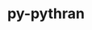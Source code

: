 ---
title: "py-pythran"
layout: cache
categories: [package, develop-2024-05-26]
meta: {"versions": ["0.15.0"], "compilers": ["apple-clang@=15.0.0", "gcc@=11.1.0", "gcc@=11.4.0", "gcc@=12.3.0", "gcc@=9.4.0", "oneapi@=2024.0.0"], "oss": ["ubuntu20.04", "ubuntu22.04", "ventura"], "platforms": ["darwin", "linux"], "targets": ["aarch64", "neoverse_v1", "neoverse_v2", "ppc64le", "x86_64_v3"], "stacks": ["data-vis-sdk", "e4s", "e4s-neoverse-v2", "e4s-neoverse_v1", "e4s-oneapi", "e4s-power", "ml-darwin-aarch64-mps", "ml-linux-x86_64-cpu", "ml-linux-x86_64-cuda", "root", "tutorial"], "num_specs": 21, "num_specs_by_stack": {"ml-darwin-aarch64-mps": 3, "root": 21, "e4s-power": 2, "data-vis-sdk": 1, "e4s-neoverse_v1": 2, "e4s-neoverse-v2": 2, "e4s": 3, "ml-linux-x86_64-cuda": 5, "ml-linux-x86_64-cpu": 5, "tutorial": 1, "e4s-oneapi": 2}}
spec_details: [{"hash": "z4nppgaqloenrpi54fw7xlmqqdozzjmq", "compiler": "apple-clang@=15.0.0", "versions": ["0.15.0"], "os": "ventura", "platform": "darwin", "target": "aarch64", "variants": ["build_system=python_pip"], "stacks": ["ml-darwin-aarch64-mps", "root"], "size": "-", "tarball": "https://binaries.spack.io/releases/develop-2024-05-26/build_cache/darwin-ventura-aarch64/apple-clang-15.0.0/py-pythran-0.15.0/darwin-ventura-aarch64-apple-clang-15.0.0-py-pythran-0.15.0-z4nppgaqloenrpi54fw7xlmqqdozzjmq.spack"}, {"hash": "2rdlz2kbb5ffvxnovypqldcvw4x2vwxi", "compiler": "apple-clang@=15.0.0", "versions": ["0.15.0"], "os": "ventura", "platform": "darwin", "target": "aarch64", "variants": ["build_system=python_pip"], "stacks": ["ml-darwin-aarch64-mps", "root"], "size": "-", "tarball": "https://binaries.spack.io/releases/develop-2024-05-26/build_cache/darwin-ventura-aarch64/apple-clang-15.0.0/py-pythran-0.15.0/darwin-ventura-aarch64-apple-clang-15.0.0-py-pythran-0.15.0-2rdlz2kbb5ffvxnovypqldcvw4x2vwxi.spack"}, {"hash": "qtenltc425ts6x4y2pc6uzxsw44tg7et", "compiler": "apple-clang@=15.0.0", "versions": ["0.15.0"], "os": "ventura", "platform": "darwin", "target": "aarch64", "variants": ["build_system=python_pip"], "stacks": ["ml-darwin-aarch64-mps", "root"], "size": "-", "tarball": "https://binaries.spack.io/releases/develop-2024-05-26/build_cache/darwin-ventura-aarch64/apple-clang-15.0.0/py-pythran-0.15.0/darwin-ventura-aarch64-apple-clang-15.0.0-py-pythran-0.15.0-qtenltc425ts6x4y2pc6uzxsw44tg7et.spack"}, {"hash": "s2tsbturwctmorhzydz7emb4lpv7diyr", "compiler": "gcc@=9.4.0", "versions": ["0.15.0"], "os": "ubuntu20.04", "platform": "linux", "target": "ppc64le", "variants": ["build_system=python_pip"], "stacks": ["e4s-power", "root"], "size": "-", "tarball": "https://binaries.spack.io/releases/develop-2024-05-26/build_cache/linux-ubuntu20.04-ppc64le/gcc-9.4.0/py-pythran-0.15.0/linux-ubuntu20.04-ppc64le-gcc-9.4.0-py-pythran-0.15.0-s2tsbturwctmorhzydz7emb4lpv7diyr.spack"}, {"hash": "jubp2l5ip3pxrlnyscazqr34yqsdddog", "compiler": "gcc@=9.4.0", "versions": ["0.15.0"], "os": "ubuntu20.04", "platform": "linux", "target": "ppc64le", "variants": ["build_system=python_pip"], "stacks": ["e4s-power", "root"], "size": "-", "tarball": "https://binaries.spack.io/releases/develop-2024-05-26/build_cache/linux-ubuntu20.04-ppc64le/gcc-9.4.0/py-pythran-0.15.0/linux-ubuntu20.04-ppc64le-gcc-9.4.0-py-pythran-0.15.0-jubp2l5ip3pxrlnyscazqr34yqsdddog.spack"}, {"hash": "rvvtzr4ocf64jaawiprrec2kq2efr46a", "compiler": "gcc@=11.1.0", "versions": ["0.15.0"], "os": "ubuntu20.04", "platform": "linux", "target": "x86_64_v3", "variants": ["build_system=python_pip"], "stacks": ["data-vis-sdk", "root"], "size": "-", "tarball": "https://binaries.spack.io/releases/develop-2024-05-26/build_cache/linux-ubuntu20.04-x86_64_v3/gcc-11.1.0/py-pythran-0.15.0/linux-ubuntu20.04-x86_64_v3-gcc-11.1.0-py-pythran-0.15.0-rvvtzr4ocf64jaawiprrec2kq2efr46a.spack"}, {"hash": "arzmtgkt56hyiyknjqzxzbghfzkdnbtd", "compiler": "gcc@=11.4.0", "versions": ["0.15.0"], "os": "ubuntu22.04", "platform": "linux", "target": "neoverse_v1", "variants": ["build_system=python_pip"], "stacks": ["e4s-neoverse_v1", "root"], "size": "-", "tarball": "https://binaries.spack.io/releases/develop-2024-05-26/build_cache/linux-ubuntu22.04-neoverse_v1/gcc-11.4.0/py-pythran-0.15.0/linux-ubuntu22.04-neoverse_v1-gcc-11.4.0-py-pythran-0.15.0-arzmtgkt56hyiyknjqzxzbghfzkdnbtd.spack"}, {"hash": "r6omwaiv6ailhjpmqmu7dk2qgl7nndck", "compiler": "gcc@=11.4.0", "versions": ["0.15.0"], "os": "ubuntu22.04", "platform": "linux", "target": "neoverse_v1", "variants": ["build_system=python_pip"], "stacks": ["e4s-neoverse_v1", "root"], "size": "-", "tarball": "https://binaries.spack.io/releases/develop-2024-05-26/build_cache/linux-ubuntu22.04-neoverse_v1/gcc-11.4.0/py-pythran-0.15.0/linux-ubuntu22.04-neoverse_v1-gcc-11.4.0-py-pythran-0.15.0-r6omwaiv6ailhjpmqmu7dk2qgl7nndck.spack"}, {"hash": "mysojjgwrng3ggk3jizwiviw7ny7vafz", "compiler": "gcc@=11.4.0", "versions": ["0.15.0"], "os": "ubuntu22.04", "platform": "linux", "target": "neoverse_v2", "variants": ["build_system=python_pip"], "stacks": ["e4s-neoverse-v2", "root"], "size": "-", "tarball": "https://binaries.spack.io/releases/develop-2024-05-26/build_cache/linux-ubuntu22.04-neoverse_v2/gcc-11.4.0/py-pythran-0.15.0/linux-ubuntu22.04-neoverse_v2-gcc-11.4.0-py-pythran-0.15.0-mysojjgwrng3ggk3jizwiviw7ny7vafz.spack"}, {"hash": "oaeymzq6ifo4y3vyzxg2457ei3l3qahq", "compiler": "gcc@=11.4.0", "versions": ["0.15.0"], "os": "ubuntu22.04", "platform": "linux", "target": "neoverse_v2", "variants": ["build_system=python_pip"], "stacks": ["e4s-neoverse-v2", "root"], "size": "-", "tarball": "https://binaries.spack.io/releases/develop-2024-05-26/build_cache/linux-ubuntu22.04-neoverse_v2/gcc-11.4.0/py-pythran-0.15.0/linux-ubuntu22.04-neoverse_v2-gcc-11.4.0-py-pythran-0.15.0-oaeymzq6ifo4y3vyzxg2457ei3l3qahq.spack"}, {"hash": "qez6g6ca7ghnyqpdbtnptqakeed32sxh", "compiler": "gcc@=11.4.0", "versions": ["0.15.0"], "os": "ubuntu22.04", "platform": "linux", "target": "x86_64_v3", "variants": ["build_system=python_pip"], "stacks": ["e4s", "root"], "size": "-", "tarball": "https://binaries.spack.io/releases/develop-2024-05-26/build_cache/linux-ubuntu22.04-x86_64_v3/gcc-11.4.0/py-pythran-0.15.0/linux-ubuntu22.04-x86_64_v3-gcc-11.4.0-py-pythran-0.15.0-qez6g6ca7ghnyqpdbtnptqakeed32sxh.spack"}, {"hash": "5vpiiomlqectlganyzlvb3fh3pzq5fjz", "compiler": "gcc@=11.4.0", "versions": ["0.15.0"], "os": "ubuntu22.04", "platform": "linux", "target": "x86_64_v3", "variants": ["build_system=python_pip"], "stacks": ["e4s", "root"], "size": "-", "tarball": "https://binaries.spack.io/releases/develop-2024-05-26/build_cache/linux-ubuntu22.04-x86_64_v3/gcc-11.4.0/py-pythran-0.15.0/linux-ubuntu22.04-x86_64_v3-gcc-11.4.0-py-pythran-0.15.0-5vpiiomlqectlganyzlvb3fh3pzq5fjz.spack"}, {"hash": "qipev33kncieww44qj2fe7zxg2tqp4gd", "compiler": "gcc@=11.4.0", "versions": ["0.15.0"], "os": "ubuntu22.04", "platform": "linux", "target": "x86_64_v3", "variants": ["build_system=python_pip"], "stacks": ["ml-linux-x86_64-cuda", "ml-linux-x86_64-cpu", "root"], "size": "-", "tarball": "https://binaries.spack.io/releases/develop-2024-05-26/build_cache/linux-ubuntu22.04-x86_64_v3/gcc-11.4.0/py-pythran-0.15.0/linux-ubuntu22.04-x86_64_v3-gcc-11.4.0-py-pythran-0.15.0-qipev33kncieww44qj2fe7zxg2tqp4gd.spack"}, {"hash": "wdtod2ove44xw6tzjkuacoeo27adyace", "compiler": "gcc@=11.4.0", "versions": ["0.15.0"], "os": "ubuntu22.04", "platform": "linux", "target": "x86_64_v3", "variants": ["build_system=python_pip"], "stacks": ["e4s", "root"], "size": "-", "tarball": "https://binaries.spack.io/releases/develop-2024-05-26/build_cache/linux-ubuntu22.04-x86_64_v3/gcc-11.4.0/py-pythran-0.15.0/linux-ubuntu22.04-x86_64_v3-gcc-11.4.0-py-pythran-0.15.0-wdtod2ove44xw6tzjkuacoeo27adyace.spack"}, {"hash": "j2r7cypjwrlfg3rhltbnfndwornkiujf", "compiler": "gcc@=11.4.0", "versions": ["0.15.0"], "os": "ubuntu22.04", "platform": "linux", "target": "x86_64_v3", "variants": ["build_system=python_pip"], "stacks": ["ml-linux-x86_64-cuda", "ml-linux-x86_64-cpu", "root"], "size": "-", "tarball": "https://binaries.spack.io/releases/develop-2024-05-26/build_cache/linux-ubuntu22.04-x86_64_v3/gcc-11.4.0/py-pythran-0.15.0/linux-ubuntu22.04-x86_64_v3-gcc-11.4.0-py-pythran-0.15.0-j2r7cypjwrlfg3rhltbnfndwornkiujf.spack"}, {"hash": "axipwt3clterc5yqeb4sjubjhhunvi5z", "compiler": "gcc@=11.4.0", "versions": ["0.15.0"], "os": "ubuntu22.04", "platform": "linux", "target": "x86_64_v3", "variants": ["build_system=python_pip"], "stacks": ["ml-linux-x86_64-cuda", "ml-linux-x86_64-cpu", "root"], "size": "-", "tarball": "https://binaries.spack.io/releases/develop-2024-05-26/build_cache/linux-ubuntu22.04-x86_64_v3/gcc-11.4.0/py-pythran-0.15.0/linux-ubuntu22.04-x86_64_v3-gcc-11.4.0-py-pythran-0.15.0-axipwt3clterc5yqeb4sjubjhhunvi5z.spack"}, {"hash": "e5z6jhcfxc3pcectnvsxxaso3bulitp2", "compiler": "gcc@=11.4.0", "versions": ["0.15.0"], "os": "ubuntu22.04", "platform": "linux", "target": "x86_64_v3", "variants": ["build_system=python_pip"], "stacks": ["ml-linux-x86_64-cuda", "ml-linux-x86_64-cpu", "root"], "size": "-", "tarball": "https://binaries.spack.io/releases/develop-2024-05-26/build_cache/linux-ubuntu22.04-x86_64_v3/gcc-11.4.0/py-pythran-0.15.0/linux-ubuntu22.04-x86_64_v3-gcc-11.4.0-py-pythran-0.15.0-e5z6jhcfxc3pcectnvsxxaso3bulitp2.spack"}, {"hash": "d475qm2ci3iealf7mx7toufkhxj2kd32", "compiler": "gcc@=11.4.0", "versions": ["0.15.0"], "os": "ubuntu22.04", "platform": "linux", "target": "x86_64_v3", "variants": ["build_system=python_pip"], "stacks": ["ml-linux-x86_64-cuda", "ml-linux-x86_64-cpu", "root"], "size": "-", "tarball": "https://binaries.spack.io/releases/develop-2024-05-26/build_cache/linux-ubuntu22.04-x86_64_v3/gcc-11.4.0/py-pythran-0.15.0/linux-ubuntu22.04-x86_64_v3-gcc-11.4.0-py-pythran-0.15.0-d475qm2ci3iealf7mx7toufkhxj2kd32.spack"}, {"hash": "f66enag35pmj6jdg5m4tv5stdlrtbjdc", "compiler": "gcc@=12.3.0", "versions": ["0.15.0"], "os": "ubuntu22.04", "platform": "linux", "target": "x86_64_v3", "variants": ["build_system=python_pip"], "stacks": ["tutorial", "root"], "size": "-", "tarball": "https://binaries.spack.io/releases/develop-2024-05-26/build_cache/linux-ubuntu22.04-x86_64_v3/gcc-12.3.0/py-pythran-0.15.0/linux-ubuntu22.04-x86_64_v3-gcc-12.3.0-py-pythran-0.15.0-f66enag35pmj6jdg5m4tv5stdlrtbjdc.spack"}, {"hash": "kp4kwqb5qod3poo35m2oavylhayq2fyp", "compiler": "oneapi@=2024.0.0", "versions": ["0.15.0"], "os": "ubuntu22.04", "platform": "linux", "target": "x86_64_v3", "variants": ["build_system=python_pip"], "stacks": ["e4s-oneapi", "root"], "size": "-", "tarball": "https://binaries.spack.io/releases/develop-2024-05-26/build_cache/linux-ubuntu22.04-x86_64_v3/oneapi-2024.0.0/py-pythran-0.15.0/linux-ubuntu22.04-x86_64_v3-oneapi-2024.0.0-py-pythran-0.15.0-kp4kwqb5qod3poo35m2oavylhayq2fyp.spack"}, {"hash": "gjyw26jbpm6qzwb75uj6jeeiyflci4lb", "compiler": "oneapi@=2024.0.0", "versions": ["0.15.0"], "os": "ubuntu22.04", "platform": "linux", "target": "x86_64_v3", "variants": ["build_system=python_pip"], "stacks": ["e4s-oneapi", "root"], "size": "-", "tarball": "https://binaries.spack.io/releases/develop-2024-05-26/build_cache/linux-ubuntu22.04-x86_64_v3/oneapi-2024.0.0/py-pythran-0.15.0/linux-ubuntu22.04-x86_64_v3-oneapi-2024.0.0-py-pythran-0.15.0-gjyw26jbpm6qzwb75uj6jeeiyflci4lb.spack"}]
---
